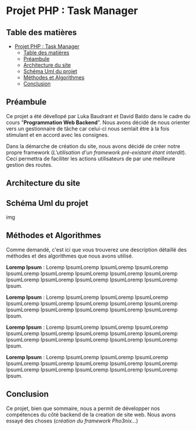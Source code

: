 # Projet PHP : Task Manager

## Table des matières

- [Projet PHP : Task Manager](#projet-php--task-manager)
  - [Table des matières](#table-des-matières)
  - [Préambule](#préambule)
  - [Architecture du site](#architecture-du-site)
  - [Schéma Uml du projet](#schéma-uml-du-projet)
  - [Méthodes et Algorithmes](#méthodes-et-algorithmes)
  - [Conclusion](#conclusion)

## Préambule

Ce projet a été dévellopé par Luka Baudrant et David Baldo dans le cadre du cours "**Programmation Web Backend**".
Nous avons décidé de nous orienter vers un gestionnaire de tâche car celui-ci nous semlait être à la fois stimulant et en accord avec les consignes.

Dans la démarche de création du site, nous avons décidé de créer notre propre framework (*L'utilisation d'un framework pré-existant étant interdit*). Ceci permettra de faciliter les actions utilisateurs de par une meilleure gestion des routes.

## Architecture du site

## Schéma Uml du projet

img

## Méthodes et Algorithmes

Comme demandé, c'est ici que vous trouverez une description détaillé des méthodes et des algorithmes que nous avons utilisé.

**Loremp Ipsum** : Loremp IpsumLoremp IpsumLoremp IpsumLoremp IpsumLoremp IpsumLoremp IpsumLoremp IpsumLoremp IpsumLoremp IpsumLoremp IpsumLoremp IpsumLoremp IpsumLoremp IpsumLoremp Ipsum.

**Loremp Ipsum** : Loremp IpsumLoremp IpsumLoremp IpsumLoremp IpsumLoremp IpsumLoremp IpsumLoremp IpsumLoremp IpsumLoremp IpsumLoremp IpsumLoremp IpsumLoremp IpsumLoremp IpsumLoremp Ipsum.

**Loremp Ipsum** : Loremp IpsumLoremp IpsumLoremp IpsumLoremp IpsumLoremp IpsumLoremp IpsumLoremp IpsumLoremp IpsumLoremp IpsumLoremp IpsumLoremp IpsumLoremp IpsumLoremp IpsumLoremp Ipsum.

**Loremp Ipsum** : Loremp IpsumLoremp IpsumLoremp IpsumLoremp IpsumLoremp IpsumLoremp IpsumLoremp IpsumLoremp IpsumLoremp IpsumLoremp IpsumLoremp IpsumLoremp IpsumLoremp IpsumLoremp Ipsum.

## Conclusion

Ce projet, bien que sommaire, nous a permit de développer nos compétences du côté backend de la creation de site web. Nous avons essayé des choses (*création du framework Pho3nix...*)
